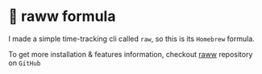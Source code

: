 # 🦇 raww formula

I made a simple time-tracking cli called ``raw``, so this is its 
``Homebrew`` formula.

To get more installation & features information, checkout 
[raww](https://github.com/dvodnenko/raww) repository on ``GitHub``
